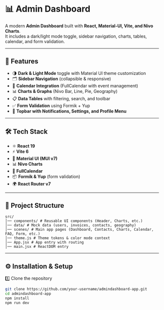 # 📊 Admin Dashboard

A modern **Admin Dashboard** built with **React, Material-UI, Vite, and Nivo Charts**.  
It includes a dark/light mode toggle, sidebar navigation, charts, tables, calendar, and form validation.

---

## 🚀 Features

- 🌗 **Dark & Light Mode** toggle with Material UI theme customization
- 🗂️ **Sidebar Navigation** (collapsible & responsive)
- 📅 **Calendar Integration** (FullCalendar with event management)
- 📊 **Charts & Graphs** (Nivo Bar, Line, Pie, Geography)
- 📋 **Data Tables** with filtering, search, and toolbar
- ✅ **Form Validation** using Formik + Yup
- 🔔 **Topbar with Notifications, Settings, and Profile Menu**

---

## 🛠️ Tech Stack

- ⚛️ **React 19**
- ⚡ **Vite 6**
- 🎨 **Material UI (MUI v7)**
- 📊 **Nivo Charts**
- 📅 **FullCalendar**
- 📦 **Formik & Yup** (form validation)
- 🌍 **React Router v7**

---

## 📂 Project Structure

```plaintext
src/
│── components/ # Reusable UI components (Header, Charts, etc.)
│── data/ # Mock data (users, invoices, contacts, geography)
│── scenes/ # Main app pages (Dashboard, Contacts, Charts, Calendar, FAQ, Form, etc.)
│── theme.js # Theme tokens & color mode context
│── App.jsx # App entry with routing
│── main.jsx # ReactDOM entry
```

---

## ⚙️ Installation & Setup

1️⃣ Clone the repository

```bash
git clone https://github.com/your-username/admindashboard-app.git
cd admindashboard-app
npm install
npm run dev
```
